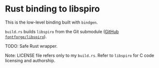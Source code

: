 # Rust binding to libspiro

This is the low-level binding built with `bindgen`.

`build.rs` builds `libspiro` from the Git submodule ([GitHub `fontforge/libspiro`](https://github.com/fontforge/libspiro/issues)).

TODO: Safe Rust wrapper.

Note: LICENSE file refers only to my `build.rs`. Refer to `libspiro` for C code licensing and authorship.
